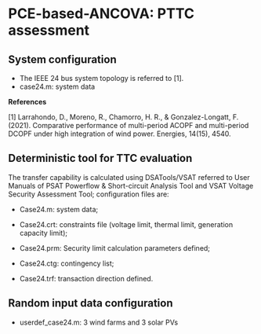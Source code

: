 # PCE-based-ANCOVA: PTTC assessment
## System configuration 
* The IEEE 24 bus system topology is referred to [1]. 
* case24.m: system data

**References**

[1] Larrahondo, D., Moreno, R., Chamorro, H. R., & Gonzalez-Longatt, F. (2021). Comparative performance of multi-period ACOPF and multi-period DCOPF under high integration of wind power. Energies, 14(15), 4540.
## Deterministic tool for TTC evaluation

The transfer capability is calculated using DSATools/VSAT referred to User Manuals of PSAT Powerflow & Short-circuit Analysis Tool and VSAT Voltage Security Assessment Tool; configuration files are:

* Case24.m: system data;

* Case24.crt: constraints file (voltage limit, thermal limit, generation capacity limit);

* Case24.prm: Security limit calculation parameters defined;

* Case24.ctg: contingency list;

* Case24.trf: transaction direction defined.

## Random input data configuration 
* userdef_case24.m: 3 wind farms and 3 solar PVs


